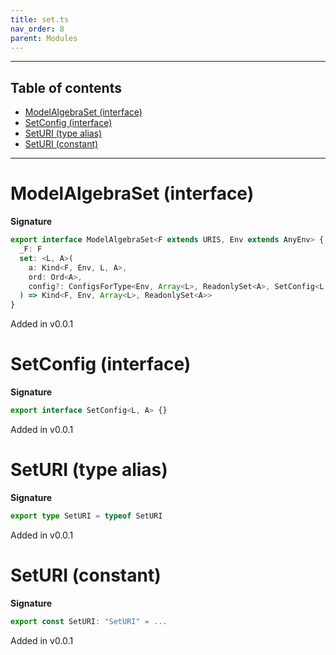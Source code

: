 ```yaml
---
title: set.ts
nav_order: 8
parent: Modules
---
```


---

<h2 class="text-delta">Table of contents</h2>

- [ModelAlgebraSet (interface)](#modelalgebraset-interface)
- [SetConfig (interface)](#setconfig-interface)
- [SetURI (type alias)](#seturi-type-alias)
- [SetURI (constant)](#seturi-constant)

---

# ModelAlgebraSet (interface)

**Signature**

```ts
export interface ModelAlgebraSet<F extends URIS, Env extends AnyEnv> {
  _F: F
  set: <L, A>(
    a: Kind<F, Env, L, A>,
    ord: Ord<A>,
    config?: ConfigsForType<Env, Array<L>, ReadonlySet<A>, SetConfig<L, A>>
  ) => Kind<F, Env, Array<L>, ReadonlySet<A>>
}
```

Added in v0.0.1

# SetConfig (interface)

**Signature**

```ts
export interface SetConfig<L, A> {}
```

Added in v0.0.1

# SetURI (type alias)

**Signature**

```ts
export type SetURI = typeof SetURI
```

Added in v0.0.1

# SetURI (constant)

**Signature**

```ts
export const SetURI: "SetURI" = ...
```

Added in v0.0.1
